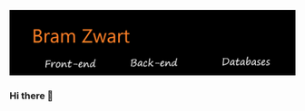 [![Header](https://github.com/BramZwart/BramZwart/blob/main/banner2.png?raw=true "Header")](https://www.linkedin.com/in/bram-zwart-b6416b198/)


### Hi there 👋

<!--
**BramZwart/BramZwart** is a ✨ _special_ ✨ repository because its `README.md` (this file) appears on your GitHub profile.

Here are some ideas to get you started:

- 🔭 I’m currently working on ...
- 🌱 I’m currently learning ...
- 👯 I’m looking to collaborate on ...
- 🤔 I’m looking for help with ...
- 💬 Ask me about ...
- 📫 How to reach me: ...
- 😄 Pronouns: ...
- ⚡ Fun fact: ...
-->
